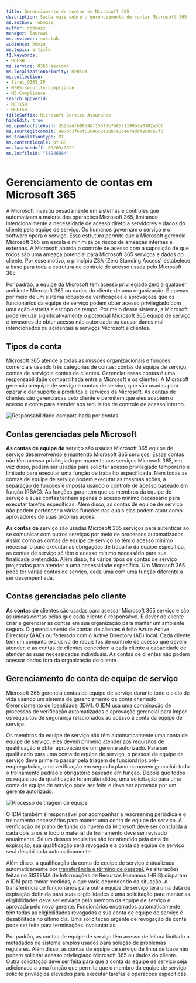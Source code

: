 ```yaml
---
title: Gerenciamento de contas em Microsoft 365
description: Saiba mais sobre o gerenciamento de contas Microsoft 365
ms.author: robmazz
author: robmazz
manager: laurawi
ms.reviewer: sosstah
audience: Admin
ms.topic: article
f1.keywords:
- NOCSH
ms.service: O365-seccomp
ms.localizationpriority: medium
ms.collection:
- Strat_O365_IP
- M365-security-compliance
- MS-Compliance
search.appverid:
- MET150
- MOE150
titleSuffix: Microsoft Service Assurance
hideEdit: true
ms.openlocfilehash: d525edfb9854df156f5b7b8571199b7a0102a0bf
ms.sourcegitcommit: 997dd3f66f65686c2e38b7e30e67add426dce5f3
ms.translationtype: MT
ms.contentlocale: pt-BR
ms.lasthandoff: 09/09/2021
ms.locfileid: "58946884"
---
```

# <a name="account-management-in-microsoft-365"></a>Gerenciamento de contas em Microsoft 365

A Microsoft investiu pesadamente em sistemas e controles que automatizam a maioria das operações Microsoft 365, limitando intencionalmente a necessidade de acesso direto a servidores e dados do cliente pela equipe de serviço. Os humanos governam o serviço e o software opera o serviço. Essa estrutura permite que a Microsoft gerencie Microsoft 365 em escala e minimiza os riscos de ameaças internas e externas. A Microsoft aborda o controle de acesso com a suposição de que todos são uma ameaça potencial para Microsoft 365 serviços e dados do cliente. Por esse motivo, o princípio ZSA (Zero Standing Access) estabelece a base para toda a estrutura de controle de acesso usada pelo Microsoft 365.

Por padrão, a equipe da Microsoft tem acesso privilegiado zero a qualquer ambiente Microsoft 365 ou dados do cliente de uma organização. É apenas por meio de um sistema robusto de verificações e aprovações que os funcionários da equipe de serviço podem obter acesso privilegiado com uma ação estreita e escopo de tempo. Por meio desse sistema, a Microsoft pode reduzir significativamente o potencial Microsoft 365 equipe de serviço e invasores de obter acesso não autorizado ou causar danos mal-intencionados ou acidentais a serviços Microsoft e clientes.

## <a name="account-types"></a>Tipos de conta

Microsoft 365 atende a todas as missões organizacionais e funções comerciais usando três categorias de contas: contas de equipe de serviço, contas de serviço e contas de clientes. Gerenciar essas contas é uma responsabilidade compartilhada entre a Microsoft e os clientes. A Microsoft gerencia a equipe de serviço e contas de serviço, que são usadas para operar e dar suporte a produtos e serviços da Microsoft. As contas de clientes são gerenciadas pelo cliente e permitem que eles adaptem o acesso à conta para atender aos requisitos de controle de acesso interno.

![Responsabilidade compartilhada por contas](../media/assurance-shared-responsibility-for-accounts.png)

## <a name="microsoft-managed-accounts"></a>Contas gerenciadas pela Microsoft

**As contas de equipe de** serviço são usadas Microsoft 365 equipe de serviço desenvolvendo e mantendo Microsoft 365 serviços. Essas contas não têm acesso privilegiado permanente aos serviços Microsoft 365, em vez disso, podem ser usadas para solicitar acesso privilegiado temporário e limitado para executar uma função de trabalho especificada. Nem todas as contas de equipe de serviço podem executar as mesmas ações, a separação de funções é imposta usando o controle de acesso baseado em função (RBAC). As funções garantem que os membros da equipe de serviço e suas contas tenham apenas o acesso mínimo necessário para executar tarefas específicas. Além disso, as contas de equipe de serviço não podem pertencer a várias funções nas quais elas podem atuar como aprovadores de suas próprias ações.

**As contas de** serviço são usadas Microsoft 365 serviços para autenticar ao se comunicar com outros serviços por meio de processos automatizados. Assim como as contas de equipe de serviço só têm o acesso mínimo necessário para executar as obrigações de trabalho da equipe específica, as contas de serviço só têm o acesso mínimo necessário para sua finalidade pretendida. Além disso, há vários tipos de contas de serviço projetadas para atender a uma necessidade específica. Um Microsoft 365 pode ter várias contas de serviço, cada uma com uma função diferente a ser desempenhada.

## <a name="customer-managed-accounts"></a>Contas gerenciadas pelo cliente

**As contas de** clientes são usadas para acessar Microsoft 365 serviço e são as únicas contas pelas que cada cliente é responsável. É dever do cliente criar e gerenciar as contas em sua organização para manter um ambiente seguro. O gerenciamento de contas de clientes é feito Azure Active Directory (AAD) ou federado com o Active Directory (AD) local. Cada cliente tem um conjunto exclusivo de requisitos de controle de acesso que devem atender, e as contas de clientes concedem a cada cliente a capacidade de atender às suas necessidades individuais. As contas de clientes não podem acessar dados fora da organização do cliente.

## <a name="service-team-account-management"></a>Gerenciamento de conta de equipe de serviço

Microsoft 365 gerencia contas de equipe de serviço durante todo o ciclo de vida usando um sistema de gerenciamento de conta chamado Gerenciamento de Identidade (IDM). O IDM usa uma combinação de processos de verificação automatizados e aprovação gerencial para impor os requisitos de segurança relacionados ao acesso à conta da equipe de serviço.

Os membros da equipe de serviço não têm automaticamente uma conta de equipe de serviço, eles devem primeiro atender aos requisitos de qualificação e obter aprovação de um gerente autorizado. Para ser qualificado para uma conta de equipe de serviço, o pessoal da equipe de serviço deve primeiro passar pela triagem de funcionários pré-empregatícios, uma verificação em segundo plano na nuvem [e](assurance-cloud-background-check.md)concluir todo o treinamento padrão e obrigatório baseado em função. [](assurance-pre-employment-screening.md) Depois que todos os requisitos de qualificação foram atendidos, uma solicitação para uma conta de equipe de serviço pode ser feita e deve ser aprovada por um gerente autorizado.

![Processo de triagem de equipe](../media/assurance-personnel-screening-process.png)

O IDM também é responsável por acompanhar a rescreening periódica e o treinamento necessários para manter uma conta de equipe de serviço. A verificação de plano de fundo da nuvem da Microsoft deve ser concluída a cada dois anos e todo o material de treinamento deve ser revisado anualmente. Se um desses requisitos não for atendido pela data de expiração, sua qualificação será revogada e a conta da equipe de serviço será desabilitada automaticamente.

Além disso, a qualificação da conta de equipe de serviço é atualizada automaticamente por [transferência e término de pessoal.](assurance-employee-transfer-termination.md) As alterações feitas no SISTEMA de Informações de Recursos Humanos (HRIS) disparam o IDM para tomar medidas, o que varia dependendo da situação. A transferência de funcionários para outra equipe de serviço terá uma data de expiração definida para suas eligibilidades e uma solicitação para manter as eligibilidades deve ser enviada pelo membro da equipe de serviço e aprovada pelo novo gerente. Funcionários encerrados automaticamente têm todas as eligibilidades revogadas e sua conta de equipe de serviço é desabilitada no último dia. Uma solicitação urgente de revogação de conta pode ser feita para terminações involuntárias.

Por padrão, as contas de equipe de serviço têm acesso de leitura limitado a metadados de sistema amplos usados para solução de problemas regulares. Além disso, as contas de equipe de serviço de linha de base não podem solicitar acesso privilegiado Microsoft 365 ou dados do cliente. Outra solicitação deve ser feita para que a conta da equipe de serviço seja adicionada a uma função que permita que o membro da equipe de serviço solicite privilégios elevados para executar tarefas e operações específicas.
